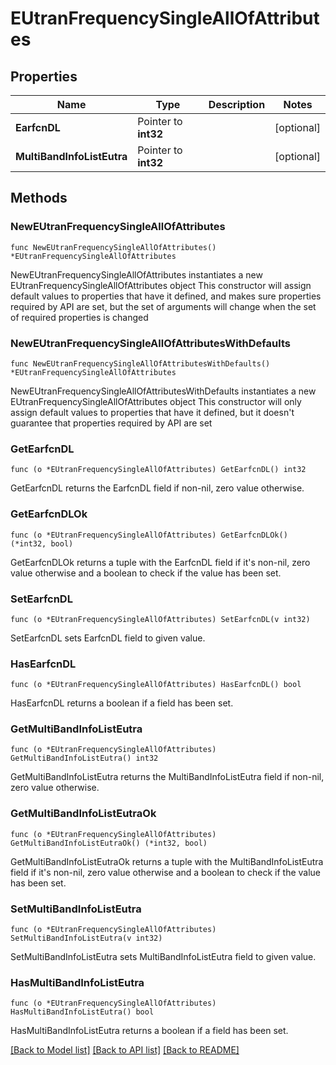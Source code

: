 # EUtranFrequencySingleAllOfAttributes

## Properties

Name | Type | Description | Notes
------------ | ------------- | ------------- | -------------
**EarfcnDL** | Pointer to **int32** |  | [optional] 
**MultiBandInfoListEutra** | Pointer to **int32** |  | [optional] 

## Methods

### NewEUtranFrequencySingleAllOfAttributes

`func NewEUtranFrequencySingleAllOfAttributes() *EUtranFrequencySingleAllOfAttributes`

NewEUtranFrequencySingleAllOfAttributes instantiates a new EUtranFrequencySingleAllOfAttributes object
This constructor will assign default values to properties that have it defined,
and makes sure properties required by API are set, but the set of arguments
will change when the set of required properties is changed

### NewEUtranFrequencySingleAllOfAttributesWithDefaults

`func NewEUtranFrequencySingleAllOfAttributesWithDefaults() *EUtranFrequencySingleAllOfAttributes`

NewEUtranFrequencySingleAllOfAttributesWithDefaults instantiates a new EUtranFrequencySingleAllOfAttributes object
This constructor will only assign default values to properties that have it defined,
but it doesn't guarantee that properties required by API are set

### GetEarfcnDL

`func (o *EUtranFrequencySingleAllOfAttributes) GetEarfcnDL() int32`

GetEarfcnDL returns the EarfcnDL field if non-nil, zero value otherwise.

### GetEarfcnDLOk

`func (o *EUtranFrequencySingleAllOfAttributes) GetEarfcnDLOk() (*int32, bool)`

GetEarfcnDLOk returns a tuple with the EarfcnDL field if it's non-nil, zero value otherwise
and a boolean to check if the value has been set.

### SetEarfcnDL

`func (o *EUtranFrequencySingleAllOfAttributes) SetEarfcnDL(v int32)`

SetEarfcnDL sets EarfcnDL field to given value.

### HasEarfcnDL

`func (o *EUtranFrequencySingleAllOfAttributes) HasEarfcnDL() bool`

HasEarfcnDL returns a boolean if a field has been set.

### GetMultiBandInfoListEutra

`func (o *EUtranFrequencySingleAllOfAttributes) GetMultiBandInfoListEutra() int32`

GetMultiBandInfoListEutra returns the MultiBandInfoListEutra field if non-nil, zero value otherwise.

### GetMultiBandInfoListEutraOk

`func (o *EUtranFrequencySingleAllOfAttributes) GetMultiBandInfoListEutraOk() (*int32, bool)`

GetMultiBandInfoListEutraOk returns a tuple with the MultiBandInfoListEutra field if it's non-nil, zero value otherwise
and a boolean to check if the value has been set.

### SetMultiBandInfoListEutra

`func (o *EUtranFrequencySingleAllOfAttributes) SetMultiBandInfoListEutra(v int32)`

SetMultiBandInfoListEutra sets MultiBandInfoListEutra field to given value.

### HasMultiBandInfoListEutra

`func (o *EUtranFrequencySingleAllOfAttributes) HasMultiBandInfoListEutra() bool`

HasMultiBandInfoListEutra returns a boolean if a field has been set.


[[Back to Model list]](../README.md#documentation-for-models) [[Back to API list]](../README.md#documentation-for-api-endpoints) [[Back to README]](../README.md)


